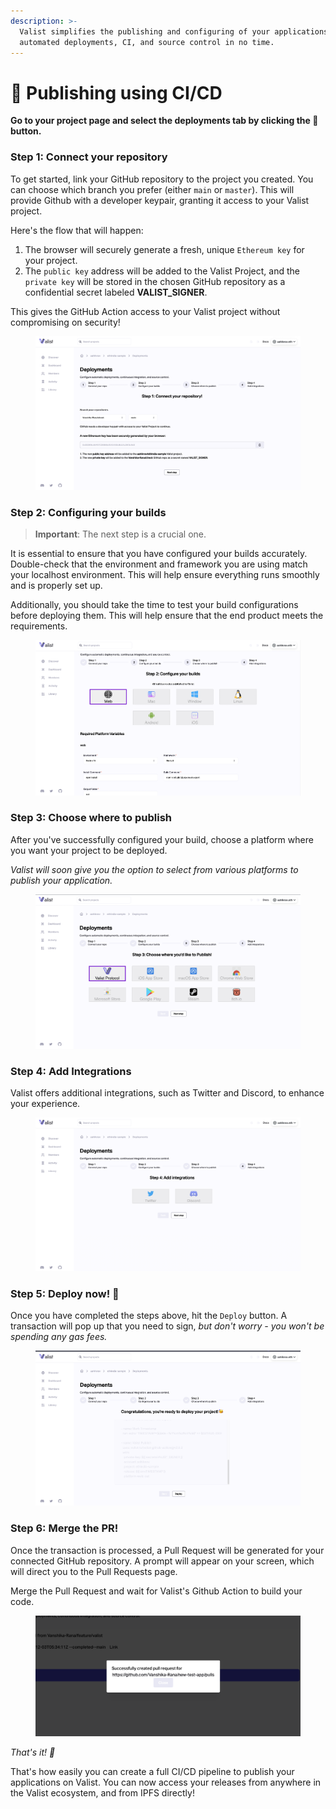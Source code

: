 ```yaml
---
description: >-
  Valist simplifies the publishing and configuring of your applications. Enjoy
  automated deployments, CI, and source control in no time.
---
```


# 🚀 Publishing using CI/CD

**Go to your project page and select the deployments tab by clicking the 🚀 button.**&#x20;

### Step 1: Connect your repository

To get started, link your GitHub repository to the project you created. You can choose which branch you prefer (either `main` or `master`). This will provide Github with a developer keypair, granting it access to your Valist project.

Here's the flow that will happen:

1. The browser will securely generate a fresh, unique `Ethereum key` for your project.
2. The `public key` address will be added to the Valist Project, and the `private key` will be stored in the chosen GitHub repository as a confidential secret labeled **VALIST\_SIGNER**.

This gives the GitHub Action access to your Valist project without compromising on security!

<figure><img src="../.gitbook/assets/image (4).png" alt=""><figcaption></figcaption></figure>

### Step 2: Configuring your builds

> **Important**: The next step is a crucial one.&#x20;

It is essential to ensure that you have configured your builds accurately. Double-check that the environment and framework you are using match your localhost environment. This will help ensure everything runs smoothly and is properly set up.&#x20;

Additionally, you should take the time to test your build configurations before deploying them. This will help ensure that the end product meets the requirements.

<figure><img src="../.gitbook/assets/image.png" alt=""><figcaption></figcaption></figure>

### Step 3: Choose where to publish

After you've successfully configured your build, choose a platform where you want your project to be deployed.

_Valist will soon give you the option to select from various platforms to publish your application._

<figure><img src="../.gitbook/assets/image (25).png" alt=""><figcaption></figcaption></figure>

### Step 4: Add Integrations

Valist offers additional integrations, such as Twitter and Discord, to enhance your experience.

<figure><img src="../.gitbook/assets/image (3).png" alt=""><figcaption></figcaption></figure>

### Step 5: Deploy now! 🚀

Once you have completed the steps above, hit the `Deploy` button. A transaction will pop up that you need to sign, _but don't worry - you won't be spending any gas fees._

<figure><img src="../.gitbook/assets/image (1).png" alt=""><figcaption></figcaption></figure>

### Step 6: Merge the PR!

Once the transaction is processed, a Pull Request will be generated for your connected GitHub repository. A prompt will appear on your screen, which will direct you to the Pull Requests page.&#x20;

Merge the Pull Request and wait for Valist's Github Action to build your code.

<figure><img src="../.gitbook/assets/image (2).png" alt=""><figcaption></figcaption></figure>

_That's it! 🚀_ &#x20;

That's how easily you can create a full CI/CD pipeline to publish your applications on Valist. You can now access your releases from anywhere in the Valist ecosystem, and from IPFS directly!
